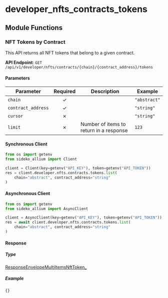 # developer_nfts_contracts_tokens

## Module Functions
### NFT Tokens by Contract <a name="list"></a>

This API returns all NFT tokens that belong to a given contract.

**API Endpoint**: `GET /api/v1/developer/nfts/contracts/{chain}/{contract_address}/tokens`

#### Parameters

| Parameter | Required | Description | Example |
|-----------|:--------:|-------------|--------|
| `chain` | ✓ |  | `"abstract"` |
| `contract_address` | ✓ |  | `"string"` |
| `cursor` | ✗ |  | `"string"` |
| `limit` | ✗ | Number of items to return in a response | `123` |

#### Synchronous Client

```python
from os import getenv
from sideko_allium import Client

client = Client(key=getenv("API_KEY"), token=getenv("API_TOKEN"))
res = client.developer.nfts.contracts.tokens.list(
    chain="abstract", contract_address="string"
)

```

#### Asynchronous Client

```python
from os import getenv
from sideko_allium import AsyncClient

client = AsyncClient(key=getenv("API_KEY"), token=getenv("API_TOKEN"))
res = await client.developer.nfts.contracts.tokens.list(
    chain="abstract", contract_address="string"
)

```

#### Response

##### Type
[ResponseEnvelopeMultiItemsNftToken_](/sideko_allium/types/models/response_envelope_multi_items_nft_token_.py)

##### Example
`{}`
<!-- CUSTOM DOCS START -->

<!-- CUSTOM DOCS END -->

